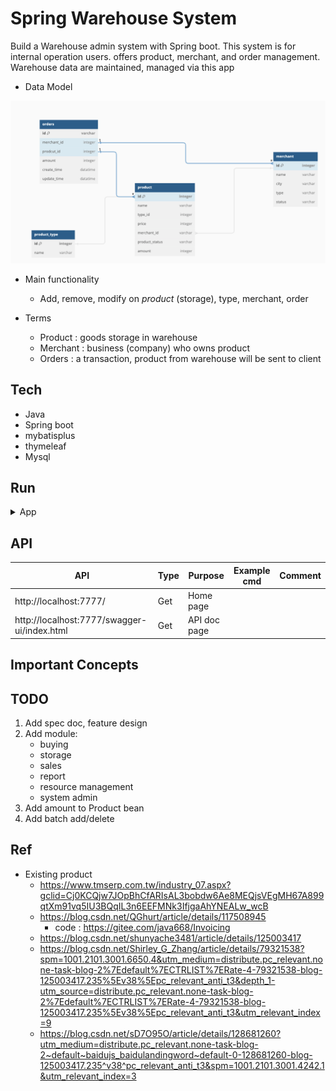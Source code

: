# Spring Warehouse System

Build a Warehouse admin system with Spring boot.
This system is for internal operation users. offers product, merchant, and order management.
Warehouse data are maintained, managed via this app

- Data Model
<p align="center"><img src ="./doc/pic/data_model.png"></p>

- Main functionality
  - Add, remove, modify on *product* (storage), type, merchant, order

- Terms
  - Product : goods storage in warehouse
  - Merchant : business (company) who owns product
  - Orders : a transaction, product from warehouse will be sent to client 

## Tech

- Java
- Spring boot
- mybatisplus
- thymeleaf
- Mysql


## Run

<details>
<summary>App</summary>

- Run DDL first
	- all SQL files under `/sql/ddl`

```bash
#---------------------------
# Run app
#---------------------------

# build
mvn package

# run
java -jar target/springWarehouse-0.0.1-SNAPSHOT.jar
```

</details>

## API

| API | Type | Purpose | Example cmd | Comment|
| ----- | -------- | ---- | ----- | ---- |
| http://localhost:7777/ | Get | Home page || |
| http://localhost:7777/swagger-ui/index.html | Get | API doc page || |

## Important Concepts

## TODO

1. Add spec doc, feature design
2. Add module:
    - buying
    - storage
    - sales
    - report
    - resource management
    - system admin
3. Add amount to Product bean
4. Add batch add/delete


## Ref

- Existing product
	- https://www.tmserp.com.tw/industry_07.aspx?gclid=Cj0KCQjw7JOpBhCfARIsAL3bobdw6Ae8MEQjsVEgMH67A899qtXm91vq5IU3BQqIL3n6EEFMNk3IfjgaAhYNEALw_wcB
	- https://blog.csdn.net/QGhurt/article/details/117508945
		- code : https://gitee.com/java668/Invoicing
	- https://blog.csdn.net/shunyache3481/article/details/125003417
	- https://blog.csdn.net/Shirley_G_Zhang/article/details/79321538?spm=1001.2101.3001.6650.4&utm_medium=distribute.pc_relevant.none-task-blog-2%7Edefault%7ECTRLIST%7ERate-4-79321538-blog-125003417.235%5Ev38%5Epc_relevant_anti_t3&depth_1-utm_source=distribute.pc_relevant.none-task-blog-2%7Edefault%7ECTRLIST%7ERate-4-79321538-blog-125003417.235%5Ev38%5Epc_relevant_anti_t3&utm_relevant_index=9
	- https://blog.csdn.net/sD7O95O/article/details/128681260?utm_medium=distribute.pc_relevant.none-task-blog-2~default~baidujs_baidulandingword~default-0-128681260-blog-125003417.235^v38^pc_relevant_anti_t3&spm=1001.2101.3001.4242.1&utm_relevant_index=3